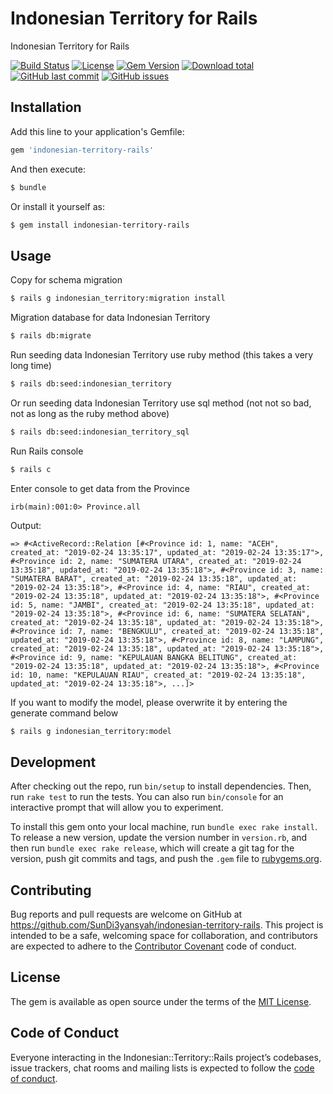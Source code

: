 # Indonesian Territory for Rails

Indonesian Territory for Rails

[![Build Status](https://travis-ci.com/SunDi3yansyah/indonesian-territory-rails.svg)](https://travis-ci.com/SunDi3yansyah/indonesian-territory-rails)
[![License](https://img.shields.io/github/license/SunDi3yansyah/indonesian-territory-rails.svg)](LICENSE)
[![Gem Version](https://badge.fury.io/rb/indonesian-territory-rails.svg)](https://badge.fury.io/rb/indonesian-territory-rails)
[![Download total](https://img.shields.io/gem/dt/indonesian-territory-rails.svg?style=flat)](https://badge.fury.io/rb/indonesian-territory-rails)
[![GitHub last commit](https://img.shields.io/github/last-commit/SunDi3yansyah/indonesian-territory-rails.svg)](https://github.com/SunDi3yansyah/indonesian-territory-rails/commits/master)
[![GitHub issues](https://img.shields.io/github/issues/SunDi3yansyah/indonesian-territory-rails.svg)](https://github.com/SunDi3yansyah/indonesian-territory-rails/issues)


## Installation

Add this line to your application's Gemfile:

```ruby
gem 'indonesian-territory-rails'
```

And then execute:

```bash
$ bundle
```

Or install it yourself as:

```bash
$ gem install indonesian-territory-rails
```

## Usage

Copy for schema migration
```bash
$ rails g indonesian_territory:migration install
```

Migration database for data Indonesian Territory
```bash
$ rails db:migrate
```

Run seeding data Indonesian Territory use ruby method (this takes a very long time)
```bash
$ rails db:seed:indonesian_territory
```

Or run seeding data Indonesian Territory use sql method (not not so bad, not as long as the ruby method above)
```bash
$ rails db:seed:indonesian_territory_sql
```

Run Rails console
```bash
$ rails c
```

Enter console to get data from the Province
```console
irb(main):001:0> Province.all
```

Output:
```
=> #<ActiveRecord::Relation [#<Province id: 1, name: "ACEH", created_at: "2019-02-24 13:35:17", updated_at: "2019-02-24 13:35:17">, #<Province id: 2, name: "SUMATERA UTARA", created_at: "2019-02-24 13:35:18", updated_at: "2019-02-24 13:35:18">, #<Province id: 3, name: "SUMATERA BARAT", created_at: "2019-02-24 13:35:18", updated_at: "2019-02-24 13:35:18">, #<Province id: 4, name: "RIAU", created_at: "2019-02-24 13:35:18", updated_at: "2019-02-24 13:35:18">, #<Province id: 5, name: "JAMBI", created_at: "2019-02-24 13:35:18", updated_at: "2019-02-24 13:35:18">, #<Province id: 6, name: "SUMATERA SELATAN", created_at: "2019-02-24 13:35:18", updated_at: "2019-02-24 13:35:18">, #<Province id: 7, name: "BENGKULU", created_at: "2019-02-24 13:35:18", updated_at: "2019-02-24 13:35:18">, #<Province id: 8, name: "LAMPUNG", created_at: "2019-02-24 13:35:18", updated_at: "2019-02-24 13:35:18">, #<Province id: 9, name: "KEPULAUAN BANGKA BELITUNG", created_at: "2019-02-24 13:35:18", updated_at: "2019-02-24 13:35:18">, #<Province id: 10, name: "KEPULAUAN RIAU", created_at: "2019-02-24 13:35:18", updated_at: "2019-02-24 13:35:18">, ...]>
```

If you want to modify the model, please overwrite it by entering the generate command below
```bash
$ rails g indonesian_territory:model
```


## Development

After checking out the repo, run `bin/setup` to install dependencies. Then, run `rake test` to run the tests. You can also run `bin/console` for an interactive prompt that will allow you to experiment.

To install this gem onto your local machine, run `bundle exec rake install`. To release a new version, update the version number in `version.rb`, and then run `bundle exec rake release`, which will create a git tag for the version, push git commits and tags, and push the `.gem` file to [rubygems.org](https://rubygems.org).


## Contributing

Bug reports and pull requests are welcome on GitHub at https://github.com/SunDi3yansyah/indonesian-territory-rails. This project is intended to be a safe, welcoming space for collaboration, and contributors are expected to adhere to the [Contributor Covenant](http://contributor-covenant.org) code of conduct.


## License

The gem is available as open source under the terms of the [MIT License](https://opensource.org/licenses/MIT).


## Code of Conduct

Everyone interacting in the Indonesian::Territory::Rails project’s codebases, issue trackers, chat rooms and mailing lists is expected to follow the [code of conduct](https://github.com/[USERNAME]/indonesian-territory-rails/blob/master/CODE_OF_CONDUCT.md).
